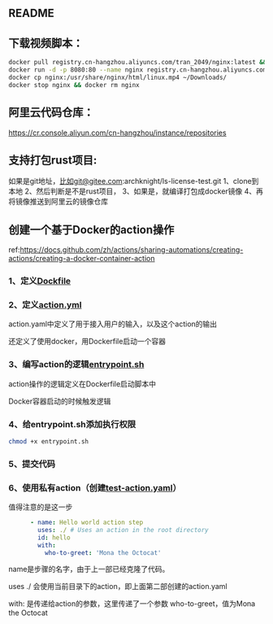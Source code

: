 README
---

## 下载视频脚本：

```bash
docker pull registry.cn-hangzhou.aliyuncs.com/tran_2049/nginx:latest && \
docker run -d -p 8080:80 --name nginx registry.cn-hangzhou.aliyuncs.com/tran_2049/nginx:latest && \
docker cp nginx:/usr/share/nginx/html/linux.mp4 ~/Downloads/
docker stop nginx && docker rm nginx
```

## 阿里云代码仓库：
https://cr.console.aliyun.com/cn-hangzhou/instance/repositories

## 支持打包rust项目:
如果是git地址，比如git@gitee.com:archknight/ls-license-test.git
1、clone到本地
2、然后判断是不是rust项目，
3、如果是，就编译打包成docker镜像
4、再将镜像推送到阿里云的镜像仓库

## 创建一个基于Docker的action操作

ref:https://docs.github.com/zh/actions/sharing-automations/creating-actions/creating-a-docker-container-action

### 1、定义[Dockfile](./Dockerfile)

### 2、定义[action.yml](./action.yml)

action.yaml中定义了用于接入用户的输入，以及这个action的输出

还定义了使用docker，用Dockerfile启动一个容器

### 3、编写action的逻辑[entrypoint.sh](./entrypoint.sh)

action操作的逻辑定义在Dockerfile启动脚本中

Docker容器启动的时候触发逻辑


### 4、给entrypoint.sh添加执行权限

```bash
chmod +x entrypoint.sh
```

### 5、提交代码

### 6、使用私有action（创建[test-action.yaml](./.github/workflows/test-action.yaml)）


值得注意的是这一步
```yaml
      - name: Hello world action step
        uses: ./ # Uses an action in the root directory
        id: hello
        with:
          who-to-greet: 'Mona the Octocat'
```

name是步骤的名字，由于上一部已经克隆了代码。

uses ./ 会使用当前目录下的action，即上面第二部创建的action.yaml

with: 是传递给action的参数，这里传递了一个参数 who-to-greet，值为Mona the Octocat